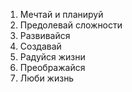 1. Мечтай и планируй
2. Предолевай сложности
3. Развивайся
4. Создавай
5. Радуйся жизни
6. Преображайся
7. Люби жизнь
